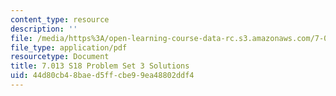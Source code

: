 ```yaml
---
content_type: resource
description: ''
file: /media/https%3A/open-learning-course-data-rc.s3.amazonaws.com/7-013-introductory-biology-spring-2018/44d80cb48baed5ffcbe99ea48802ddf4_MIT7_013s18Pset3S.pdf
file_type: application/pdf
resourcetype: Document
title: 7.013 S18 Problem Set 3 Solutions
uid: 44d80cb4-8bae-d5ff-cbe9-9ea48802ddf4
---
```

